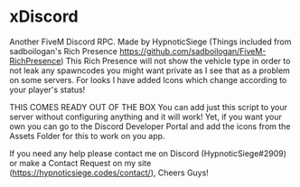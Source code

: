 # xDiscord
 Another FiveM Discord RPC.
Made by HypnoticSiege (Things included from sadboilogan's Rich Presence https://github.com/sadboilogan/FiveM-RichPresence)
This Rich Presence will not show the vehicle type in order to not leak any spawncodes you might want private as I see that as a problem on some servers.
For looks I have added Icons which change according to your player's status!

THIS COMES READY OUT OF THE BOX
You can add just this script to your server without configuring anything and it will work!
Yet, if you want your own you can go to the Discord Developer Portal and add the icons from the Assets Folder for this to work on you app.

If you need any help please contact me on Discord (HypnoticSiege#2909) or make a Contact Request on my site (https://hypnoticsiege.codes/contact/),
Cheers Guys!
